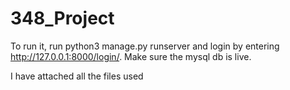 # 348_Project

To run it, run python3 manage.py runserver and login by entering http://127.0.0.1:8000/login/. Make sure the mysql db is live.

I have attached all the files used
